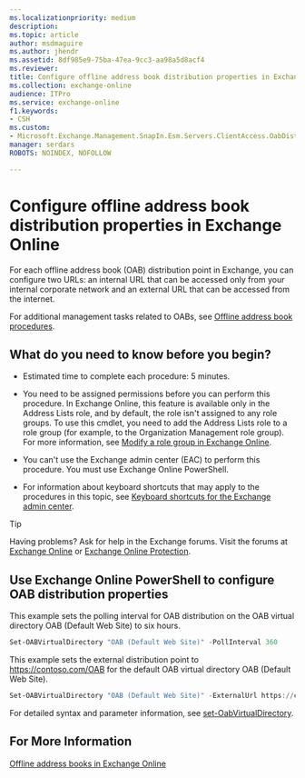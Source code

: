 ```yaml
---
ms.localizationpriority: medium
description: 
ms.topic: article
author: msdmaguire
ms.author: jhendr
ms.assetid: 8df985e9-75ba-47ea-9cc3-aa98a5d8acf4
ms.reviewer: 
title: Configure offline address book distribution properties in Exchange Online
ms.collection: exchange-online
audience: ITPro
ms.service: exchange-online
f1.keywords:
- CSH
ms.custom:
- Microsoft.Exchange.Management.SnapIn.Esm.Servers.ClientAccess.OabDistributionGeneralPage
manager: serdars
ROBOTS: NOINDEX, NOFOLLOW

---
```


# Configure offline address book distribution properties in Exchange Online

For each offline address book (OAB) distribution point in Exchange, you can configure two URLs: an internal URL that can be accessed only from your internal corporate network and an external URL that can be accessed from the internet.

For additional management tasks related to OABs, see [Offline address book procedures](offline-address-book-procedures.md).

## What do you need to know before you begin?

- Estimated time to complete each procedure: 5 minutes.

- You need to be assigned permissions before you can perform this procedure. In Exchange Online, this feature is available only in the Address Lists role, and by default, the role isn't assigned to any role groups. To use this cmdlet, you need to add the Address Lists role to a role group (for example, to the Organization Management role group). For more information, see [Modify a role group in Exchange Online](../../permissions-exo/role-groups.md#modify-role-groups).

- You can't use the Exchange admin center (EAC) to perform this procedure. You must use Exchange Online PowerShell.

- For information about keyboard shortcuts that may apply to the procedures in this topic, see [Keyboard shortcuts for the Exchange admin center](../../accessibility/keyboard-shortcuts-in-admin-center.md).

> [!TIP]
> Having problems? Ask for help in the Exchange forums. Visit the forums at [Exchange Online](https://social.technet.microsoft.com/forums/msonline/home?forum=onlineservicesexchange) or [Exchange Online Protection](https://social.technet.microsoft.com/forums/forefront/home?forum=FOPE).

## Use Exchange Online PowerShell to configure OAB distribution properties

This example sets the polling interval for OAB distribution on the OAB virtual directory OAB (Default Web Site) to six hours.

```PowerShell
Set-OABVirtualDirectory "OAB (Default Web Site)" -PollInterval 360
```

This example sets the external distribution point to https://contoso.com/OAB for the default OAB virtual directory OAB (Default Web Site).

```PowerShell
Set-OABVirtualDirectory "OAB (Default Web Site)" -ExternalUrl https://contoso.com/OAB
```

For detailed syntax and parameter information, see [set-OabVirtualDirectory](/powershell/module/exchange/set-oabvirtualdirectory).

## For More Information

[Offline address books in Exchange Online](offline-address-books.md)
